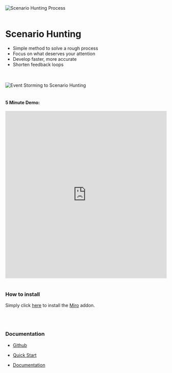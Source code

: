 <img src="https://cdn.jsdelivr.net/gh/ScenarioHunting/website/sh-process-view-sm.jpg" alt="Scenario Hunting Process"/>


<br/>  
<br/>  

# Scenario Hunting
<ul>
  <li> Simple method to solve a rough process </li>
  <li> Focus on what deserves your attention</li>
  <li> Develop faster, more accurate</li>
<!--  <li> Let code scream the design</li>
  <li> Code smarter, not harder</li>
-->
  <li> Shorten feedback loops</li>

</ul>

<br/>  
<br/>  


<img src="https://cdn.jsdelivr.net/gh/ScenarioHunting/website/es-to-sh.jpg" alt="Event Storming to Scenario Hunting"/>

<br/>
<br/>

#### 5 Minute Demo:

<iframe style="width:100%" height="524" src="https://www.youtube.com/embed/Ou_TkeMsfXs" title="YouTube video player" frameborder="0" allow="accelerometer; autoplay; clipboard-write; encrypted-media; gyroscope; picture-in-picture" allowfullscreen></iframe>


<br/>  
<br/>  

### How to install
Simply click [here](https://miro.com/oauth/authorize/?response_type=code&client_id=3074457356753256770&redirect_uri=%2Fconfirm-app-install%2F) to install the [Miro](https://miro.com) addon.

<br/>  
<br/>  


### Documentation
* [Github](https://github.com/ScenarioHunting/ScenarioHunting)

* [Quick Start](https://docs.scenariohunting.com/#/content/Quick-Start/Installation/article)

* [Documentation](https://docs.scenariohunting.com)
